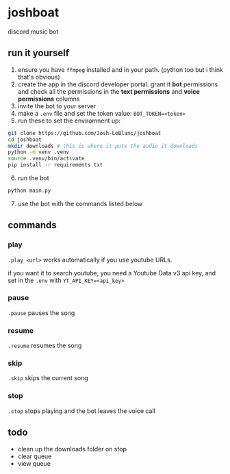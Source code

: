 # joshboat
discord music bot
## run it yourself
1. ensure you have `ffmpeg` installed and in your path. (python too but i think that's obvious)
2. create the app in the discord developer portal. grant it __bot__ permissions and check all the permissions in the __text permissions__ and __voice permissions__ columns
3. invite the bot to your server
4. make a `.env` file and set the token value: `BOT_TOKEN=<token>`
5. run these to set the enviromnent up:
```bash
git clone https://github.com/Josh-LeBlanc/joshboat
cd joshboat
mkdir downloads # this is where it puts the audio it downloads
python -m venv .venv
source .venv/bin/activate
pip install -r requirements.txt
```
6. run the bot
```bash
python main.py
```
7. use the bot with the commands listed below
## commands
### play
`.play <url>`
works automatically if you use youtube URLs.

if you want it to search youtube, you need a Youtube Data v3 api key, and set in the `.env` with `YT_API_KEY=<api_key>`
### pause
`.pause`
pauses the song
### resume
`.resume`
resumes the song
### skip
`.skip`
skips the current song
### stop
`.stop`
stops playing and the bot leaves the voice call
## todo
- clean up the downloads folder on stop
- clear queue
- view queue
